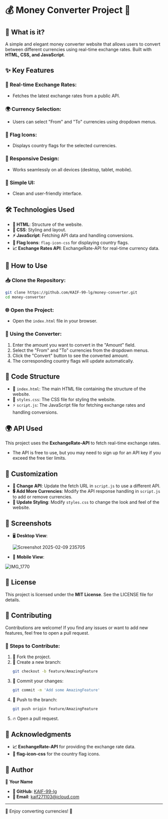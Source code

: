 # 💰 Money Converter Project 💱

## 🌟 What is it?

A simple and elegant money converter website that allows users to convert between different currencies using real-time exchange rates. Built with **HTML, CSS, and JavaScript**.

## ✨ Key Features

### 🔄 Real-time Exchange Rates:

- Fetches the latest exchange rates from a public API.

### 🌍 Currency Selection:

- Users can select "From" and "To" currencies using dropdown menus.

### 🚩 Flag Icons:

- Displays country flags for the selected currencies.

### 📱 Responsive Design:

- Works seamlessly on all devices (desktop, tablet, mobile).

### 🎨 Simple UI:

- Clean and user-friendly interface.

## 🛠️ Technologies Used

- **📜 HTML**: Structure of the website.
- **🎨 CSS**: Styling and layout.
- **⚡ JavaScript**: Fetching API data and handling conversions.
- **🏴 Flag Icons**: `flag-icon-css` for displaying country flags.
- **📈 Exchange Rates API**: ExchangeRate-API for real-time currency data.

## 🚀 How to Use

### 📥 Clone the Repository:

```bash
git clone https://github.com/KAIF-99-lg/money-converter.git
cd money-converter
```

### 🌐 Open the Project:

- Open the `index.html` file in your browser.

### 🔢 Using the Converter:

1. Enter the amount you want to convert in the "Amount" field.
2. Select the "From" and "To" currencies from the dropdown menus.
3. Click the "Convert" button to see the converted amount.
4. The corresponding country flags will update automatically.

## 📂 Code Structure

- 📜 `index.html`: The main HTML file containing the structure of the website.
- 🎨 `styles.css`: The CSS file for styling the website.
- ⚡ `script.js`: The JavaScript file for fetching exchange rates and handling conversions.

## 🌍 API Used

This project uses the **ExchangeRate-API** to fetch real-time exchange rates.

- The API is free to use, but you may need to sign up for an API key if you exceed the free tier limits.

## 🎨 Customization

- **🔗 Change API**: Update the fetch URL in `script.js` to use a different API.
- **💲 Add More Currencies**: Modify the API response handling in `script.js` to add or remove currencies.
- **🎨 Update Styling**: Modify `styles.css` to change the look and feel of the website.

## 📸 Screenshots

- 🖥️ **Desktop View**:&#x20;

  ![Screenshot 2025-02-09 235705](https://github.com/user-attachments/assets/09d08fd5-281d-4178-ac92-0fff136edece)

-  📱 **Mobile View**:&#x20;
    
![IMG_1770](https://github.com/user-attachments/assets/642fde42-6cff-4d55-b673-6dbbfea71e66)


## 📜 License

This project is licensed under the **MIT License**. See the LICENSE file for details.

## 🤝 Contributing

Contributions are welcome! If you find any issues or want to add new features, feel free to open a pull request.

### 🔧 Steps to Contribute:

1. 🍴 Fork the project.
2. 🔀 Create a new branch:
   ```bash
   git checkout -b feature/AmazingFeature
   ```
3. 💾 Commit your changes:
   ```bash
   git commit -m 'Add some AmazingFeature'
   ```
4. 🚀 Push to the branch:
   ```bash
   git push origin feature/AmazingFeature
   ```
5. 🔥 Open a pull request.

## 🙌 Acknowledgments

- **📈 ExchangeRate-API** for providing the exchange rate data.
- **🏴 flag-icon-css** for the country flag icons.

## 👤 Author

👤 **Your Name**

- **🐙 GitHub**: [KAIF-99-lg](https://github.com/KAIF-99-lg)
- **📧 Email**: [kaif271103@icloud.com](mailto\:kaif271103@icloud.com)

---

💸 Enjoy converting currencies! 🚀

